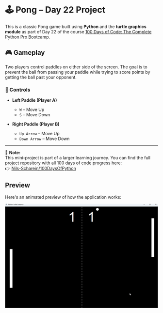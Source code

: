 # 🕹️ Pong – Day 22 Project

This is a classic Pong game built using **Python** and the **turtle graphics module** as part of Day 22 of the course [100 Days of Code: The Complete Python Pro Bootcamp](https://www.udemy.com/course/100-days-of-code/?couponCode=ST19MT280525G2). 

## 🎮 Gameplay

Two players control paddles on either side of the screen. The goal is to prevent the ball from passing your paddle while trying to score points by getting the ball past your opponent.

### 🎯 Controls

- **Left Paddle (Player A)**  
  - `W` – Move Up  
  - `S` – Move Down  

- **Right Paddle (Player B)**  
  - `Up Arrow` – Move Up  
  - `Down Arrow` – Move Down  

---

🔗 **Note:**  
This mini-project is part of a larger learning journey. You can find the full project repository with all 100 days of code progress here:  
👉 [Nils-Scharein/100DaysOfPython](https://github.com/Nils-Scharein/100DaysOfPython)

## Preview

Here's an animated preview of how the application works:

![pongDemo](./Demo/pongDemo.gif)
